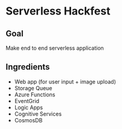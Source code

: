 # Serverless Hackfest

## Goal

Make end to end serverless application


## Ingredients

- Web app (for user input + image upload)
- Storage Queue
- Azure Functions
- EventGrid
- Logic Apps
- Cognitive Services
- CosmosDB
